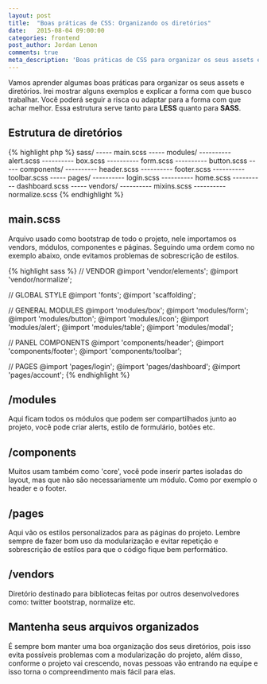 ```yaml
---
layout: post
title:  "Boas práticas de CSS: Organizando os diretórios"
date:   2015-08-04 09:00:00
categories: frontend
post_author: Jordan Lenon
comments: true
meta_description: 'Boas práticas de CSS para organizar os seus assets e diretórios. Essa estrutura serve tanto para LESS quando para SASS'
---
```


Vamos aprender algumas boas práticas para organizar os seus assets e diretórios. Irei mostrar alguns exemplos e explicar a forma com que busco trabalhar. Você poderá seguir a risca ou adaptar para a forma com que achar melhor. Essa estrutura serve tanto para **LESS** quanto para **SASS**.

## Estrutura de diretórios
{% highlight php %}
sass/
----- main.scss
----- modules/
---------- alert.scss
---------- box.scss
---------- form.scss
---------- button.scss
----- components/
---------- header.scss
---------- footer.scss
---------- toolbar.scss
----- pages/
---------- login.scss
---------- home.scss
---------- dashboard.scss
----- vendors/
---------- mixins.scss
---------- normalize.scss
{% endhighlight %}

## main.scss
Arquivo usado como bootstrap de todo o projeto, nele importamos os vendors, módulos, componentes e páginas. Seguindo uma ordem como no exemplo abaixo, onde evitamos problemas de sobrescrição de estilos.

{% highlight sass %}
// VENDOR
@import 'vendor/elements';
@import 'vendor/normalize';

// GLOBAL STYLE
@import 'fonts';
@import 'scaffolding';

// GENERAL MODULES
@import 'modules/box';
@import 'modules/form';
@import 'modules/button';
@import 'modules/icon';
@import 'modules/alert';
@import 'modules/table';
@import 'modules/modal';

// PANEL COMPONENTS
@import 'components/header';
@import 'components/footer';
@import 'components/toolbar';

// PAGES
@import 'pages/login';
@import 'pages/dashboard';
@import 'pages/account';
{% endhighlight %}

## /modules
Aqui ficam todos os módulos que podem ser compartilhados junto ao projeto, você pode criar alerts, estilo de formulário, botões etc.

## /components
Muitos usam também como 'core', você pode inserir partes isoladas do layout, mas que não são necessariamente um módulo. Como por exemplo o header e o footer.

## /pages
Aqui vão os estilos personalizados para as páginas do projeto. Lembre sempre de fazer bom uso da modularização e evitar repetição e sobrescrição de estilos para que o código fique bem performático.

## /vendors
Diretório destinado para bibliotecas feitas por outros desenvolvedores como: twitter bootstrap, normalize etc.

## Mantenha seus arquivos organizados
É sempre bom manter uma boa organização dos seus diretórios, pois isso evita possíveis problemas com a modularização do projeto, além disso, conforme o projeto vai crescendo, novas pessoas vão entrando na equipe e isso torna o compreendimento mais fácil para elas.
